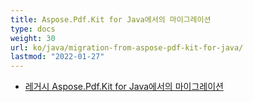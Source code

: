 ```yaml
---
title: Aspose.Pdf.Kit for Java에서의 마이그레이션
type: docs
weight: 30
url: ko/java/migration-from-aspose-pdf-kit-for-java/
lastmod: "2022-01-27"
---
```


- [레거시 Aspose.Pdf.Kit for Java에서의 마이그레이션](/pdf/java/migration-from-legacy-aspose-pdf-kit-for-java/)